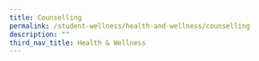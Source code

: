 ```yaml
---
title: Counselling
permalink: /student-wellness/health-and-wellness/counselling
description: ""
third_nav_title: Health & Wellness
---
```

